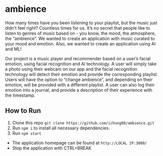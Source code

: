 # ambience

How many times have you been listening to your playlist, but the music just didn’t feel right? Countless times for us. It’s no secret that people like to listen to genres of music based on - you know, the mood, the atmosphere, the “ambience”. We wanted to create an application with music curated to your mood and emotion. Also, we wanted to create an application using AI and ML!

Our project is a music player and recommender based on a user’s facial emotion, using facial recognition and AI technology. A user will simply take a photo using their webcam on our app and the facial recognition technology will detect their emotion and provide the corresponding playlist. Users will have the option to “change ambience”, and depending on their emotion, will be provided with a different playlist. A user can also log their emotion into a journal, and provide a description of their experience with the timestamp.

## How to Run

1. Clone this repo `git clone https://github.com/ichung08/ambience.git`
2. Run `npm i` to install all necessary dependencies.
3. Run `npm start` 
- The application homepage can be found at `http://LOCAL IP:3000/`
- Stop the application with CTRL+BREAK

